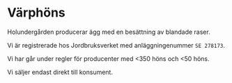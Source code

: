 # Värphöns

Holundergården producerar ägg med en besättning av blandade raser.

Vi är registrerade hos Jordbruksverket med anläggningenummer `SE 278173`.

Vi har går under regler för producenter med <350 höns och <50 höns.

Vi säljer endast direkt till konsument.

